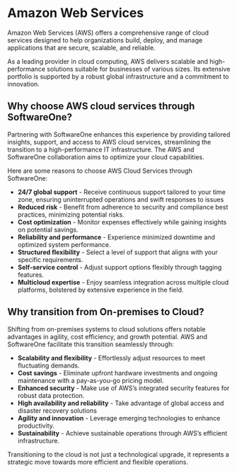 # Amazon Web Services

Amazon Web Services (AWS) offers a comprehensive range of cloud services designed to help organizations build, deploy, and manage applications that are secure, scalable, and reliable.&#x20;

As a leading provider in cloud computing, AWS delivers scalable and high-performance solutions suitable for businesses of various sizes. Its extensive portfolio is supported by a robust global infrastructure and a commitment to innovation.&#x20;

## Why choose AWS cloud services through SoftwareOne?

Partnering with SoftwareOne enhances this experience by providing tailored insights, support, and access to AWS cloud services, streamlining the transition to a high-performance IT infrastructure. The AWS and SoftwareOne collaboration aims to optimize your cloud capabilities.

Here are some reasons to choose AWS Cloud Services through SoftwareOne:

* **24/7 global support** - Receive continuous support tailored to your time zone, ensuring uninterrupted operations and swift responses to issues
* **Reduced risk** - Benefit from adherence to security and compliance best practices, minimizing potential risks.
* **Cost optimization** - Monitor expenses effectively while gaining insights on potential savings.
* **Reliability and performance** - Experience minimized downtime and optimized system performance.
* **Structured flexibility** - Select a level of support that aligns with your specific requirements.
* **Self-service control** - Adjust support options flexibly through tagging features.
* **Multicloud expertise** - Enjoy seamless integration across multiple cloud platforms, bolstered by extensive experience in the field.

## Why transition from On-premises to Cloud?

Shifting from on-premises systems to cloud solutions offers notable advantages in agility, cost efficiency, and growth potential. AWS and SoftwareOne facilitate this transition seamlessly through:

* **Scalability and flexibility** - Effortlessly adjust resources to meet fluctuating demands.
* **Cost savings** - Eliminate upfront hardware investments and ongoing maintenance with a pay-as-you-go pricing model.
* **Enhanced security** - Make use of AWS’s integrated security features for robust data protection.
* **High availability and reliability** - Take advantage of global access and disaster recovery solutions
* **Agility and innovation** - Leverage emerging technologies to enhance productivity.
* **Sustainability** - Achieve sustainable operations through AWS’s efficient infrastructure.

Transitioning to the cloud is not just a technological upgrade, it represents a strategic move towards more efficient and flexible operations.
